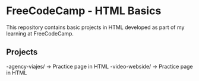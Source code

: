 # FreeCodeCamp - HTML Basics

This repository contains basic projects in HTML developed as part of my learning at FreeCodeCamp.
## Projects
-agency-viajes/ → Practice page in HTML
-video-webside/ → Practice page in HTML